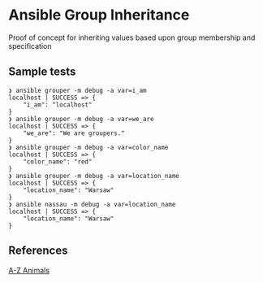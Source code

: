# Ansible Group Inheritance

Proof of concept for inheriting values based upon group membership
and specification

## Sample tests

```text
❯ ansible grouper -m debug -a var=i_am
localhost | SUCCESS => {
    "i_am": "localhost"
}
❯ ansible grouper -m debug -a var=we_are
localhost | SUCCESS => {
    "we_are": "We are groupers."
}
❯ ansible grouper -m debug -a var=color_name
localhost | SUCCESS => {
    "color_name": "red"
}
❯ ansible grouper -m debug -a var=location_name
localhost | SUCCESS => {
    "location_name": "Warsaw"
}
❯ ansible nassau -m debug -a var=location_name
localhost | SUCCESS => {
    "location_name": "Warsaw"
}
```

## References

[A-Z Animals](https://a-z-animals.com/blog/discover-10-biggest-types-of-grouper-fish/)
